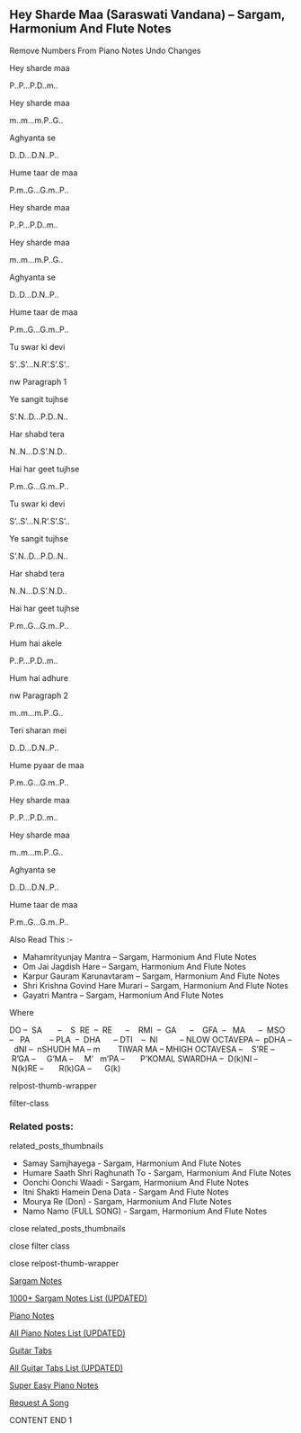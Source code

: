 
## Hey Sharde Maa (Saraswati Vandana) – Sargam, Harmonium And Flute Notes

Remove Numbers From Piano Notes
Undo Changes

Hey sharde maa

P..P…P.D..m..

Hey sharde maa

m..m…m.P..G..

Aghyanta se

D..D…D.N..P..

Hume taar de maa

P.m..G…G.m..P..

Hey sharde maa

P..P…P.D..m..

Hey sharde maa

m..m…m.P..G..

Aghyanta se

D..D…D.N..P..

Hume taar de maa

P.m..G…G.m..P..

Tu swar ki devi

S’..S’…N.R’.S’.S’..

nw Paragraph 1

Ye sangit tujhse

S’.N..D…P.D..N..

Har shabd tera

N..N…D.S’.N.D..

Hai har geet tujhse

P.m..G…G.m..P..

Tu swar ki devi

S’..S’…N.R’.S’.S’..

Ye sangit tujhse

S’.N..D…P.D..N..

Har shabd tera

N..N…D.S’.N.D..

Hai har geet tujhse

P.m..G…G.m..P..

Hum hai akele

P..P…P.D..m..

Hum hai adhure

nw Paragraph 2

m..m…m.P..G..

Teri sharan mei

D..D…D.N..P..

Hume pyaar de maa

P.m..G…G.m..P..

Hey sharde maa

P..P…P.D..m..

Hey sharde maa

m..m…m.P..G..

Aghyanta se

D..D…D.N..P..

Hume taar de maa

P.m..G…G.m..P..

Also Read This :-

* Mahamrityunjay Mantra – Sargam, Harmonium And Flute Notes
* Om Jai Jagdish Hare – Sargam, Harmonium And Flute Notes
* Karpur Gauram Karunavtaram – Sargam, Harmonium And Flute Notes
* Shri Krishna Govind Hare Murari – Sargam, Harmonium And Flute Notes
* Gayatri Mantra – Sargam, Harmonium And Flute Notes

Where

DO –  SA       –    S  RE  –  RE      –    RMI  –  GA      –    GFA  –   MA      –  MSO  –   PA         – PLA  –  DHA      – DTI    –  NI          – NLOW OCTAVEPA –  pDHA –  dNI –  nSHUDH MA – m        TIWAR MA – MHIGH OCTAVESA –    S’RE –     R’GA –     G’MA –     M’   m’PA –       P’KOMAL SWARDHA –  D(k)NI –       N(k)RE –       R(k)GA –      G(k)

relpost-thumb-wrapper

filter-class

### Related posts:

related_posts_thumbnails

* Samay Samjhayega - Sargam, Harmonium And Flute Notes
* Humare Saath Shri Raghunath To - Sargam, Harmonium And Flute Notes
* Oonchi Oonchi Waadi - Sargam, Harmonium And Flute Notes
* Itni Shakti Hamein Dena Data - Sargam And Flute Notes
* Mourya Re (Don) - Sargam, Harmonium And Flute Notes
* Namo Namo (FULL SONG) - Sargam, Harmonium And Flute Notes

close related_posts_thumbnails

close filter class

close relpost-thumb-wrapper

[Sargam Notes](https://www.notationsworld.com/sargam-notes.html)

[1000+ Sargam Notes List (UPDATED)](https://www.notationsworld.com/all-songs-list-sargam-notes.html)

[Piano Notes](https://www.notationsworld.com/piano-notes.html)

[All Piano Notes List (UPDATED)](https://www.notationsworld.com/all-songs-list-piano-notes.html)

[Guitar Tabs](https://www.notationsworld.com/guitar-tabs.html)

[All Guitar Tabs List (UPDATED)](https://www.notationsworld.com/all-songs-list-guitar-tabs.html)

[Super Easy Piano Notes](https://studywall.in/)

[Request A Song](https://www.notationsworld.com/request-a-song.html)

CONTENT END 1

